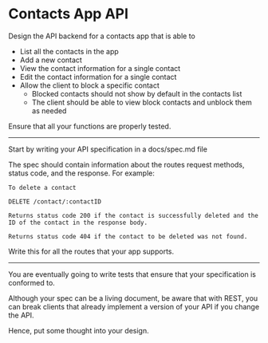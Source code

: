 # Contacts App API

Design the API backend for a contacts app that is able to

- List all the contacts in the app
- Add a new contact
- View the contact information for a single contact
- Edit the contact information for a single contact
- Allow the client to block a specific contact
  - Blocked contacts should not show by default in the contacts list
  - The client should be able to view block contacts and unblock them as needed

Ensure that all your functions are properly tested.

---

Start by writing your API specification in a docs/spec.md file

The spec should contain information about the routes request methods, status code, and the response. For example:

```
To delete a contact

DELETE /contact/:contactID

Returns status code 200 if the contact is successfully deleted and the ID of the contact in the response body.

Returns status code 404 if the contact to be deleted was not found.
```

Write this for all the routes that your app supports.

---

You are eventually going to write tests that ensure that your specification is conformed to.

Although your spec can be a living document, be aware that with REST, you can break clients that already implement a version of your API if you change the API.

Hence, put some thought into your design.
